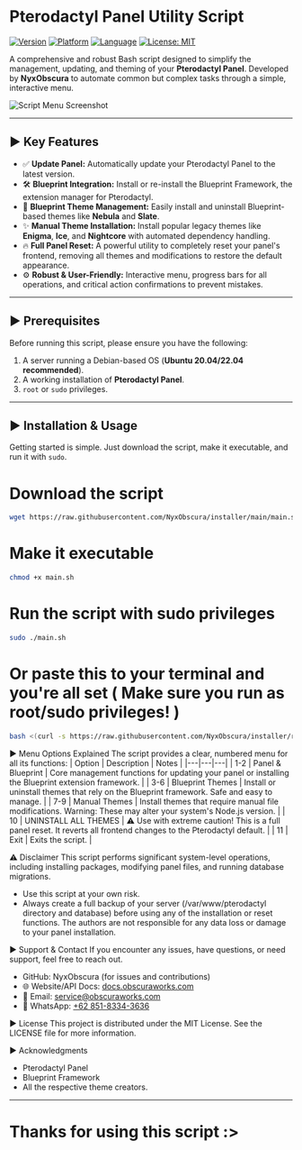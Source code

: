 # Pterodactyl Panel Utility Script

[![Version](https://img.shields.io/badge/Version-2.0-blue.svg)](https://github.com/NyxObscura)
[![Platform](https://img.shields.io/badge/Platform-Linux-lightgrey.svg)](https://github.com/NyxObscura)
[![Language](https://img.shields.io/badge/Language-Bash-green.svg)](https://github.com/NyxObscura)
[![License: MIT](https://img.shields.io/badge/License-MIT-yellow.svg)](https://opensource.org/licenses/MIT)

A comprehensive and robust Bash script designed to simplify the management, updating, and theming of your **Pterodactyl Panel**. Developed by **NyxObscura** to automate common but complex tasks through a simple, interactive menu.

![Script Menu Screenshot](https://cdn.obscuraworks.com/file/media_1751333873051.jpg)

---

## ► Key Features

-   ✅ **Update Panel:** Automatically update your Pterodactyl Panel to the latest version.
-   🛠️ **Blueprint Integration:** Install or re-install the Blueprint Framework, the extension manager for Pterodactyl.
-   🎨 **Blueprint Theme Management:** Easily install and uninstall Blueprint-based themes like **Nebula** and **Slate**.
-   ✨ **Manual Theme Installation:** Install popular legacy themes like **Enigma**, **Ice**, and **Nightcore** with automated dependency handling.
-   🔥 **Full Panel Reset:** A powerful utility to completely reset your panel's frontend, removing all themes and modifications to restore the default appearance.
-   ⚙️ **Robust & User-Friendly:** Interactive menu, progress bars for all operations, and critical action confirmations to prevent mistakes.

---

## ► Prerequisites

Before running this script, please ensure you have the following:

1.  A server running a Debian-based OS (**Ubuntu 20.04/22.04 recommended**).
2.  A working installation of **Pterodactyl Panel**.
3.  `root` or `sudo` privileges.

---

## ► Installation & Usage

Getting started is simple. Just download the script, make it executable, and run it with `sudo`.

# Download the script
```bash
wget https://raw.githubusercontent.com/NyxObscura/installer/main/main.sh)
```
# Make it executable
```bash
chmod +x main.sh
```
# Run the script with sudo privileges
```bash
sudo ./main.sh
```
# Or paste this to your terminal and you're all set ( Make sure you run as root/sudo privileges! )
```bash
bash <(curl -s https://raw.githubusercontent.com/NyxObscura/installer/refs/heads/main/main.sh)
```
► Menu Options Explained
The script provides a clear, numbered menu for all its functions:
| Option | Description | Notes |
|---|---|---|
| 1-2 | Panel & Blueprint | Core management functions for updating your panel or installing the Blueprint extension framework. |
| 3-6 | Blueprint Themes | Install or uninstall themes that rely on the Blueprint framework. Safe and easy to manage. |
| 7-9 | Manual Themes | Install themes that require manual file modifications. Warning: These may alter your system's Node.js version. |
| 10 | UNINSTALL ALL THEMES | ⚠️ Use with extreme caution! This is a full panel reset. It reverts all frontend changes to the Pterodactyl default. |
| 11 | Exit | Exits the script. |

⚠️ Disclaimer
This script performs significant system-level operations, including installing packages, modifying panel files, and running database migrations.
 * Use this script at your own risk.
 * Always create a full backup of your server (/var/www/pterodactyl directory and database) before using any of the installation or reset functions.
The authors are not responsible for any data loss or damage to your panel installation.

► Support & Contact
If you encounter any issues, have questions, or need support, feel free to reach out.
 * GitHub: NyxObscura (for issues and contributions)
 * 🌐 Website/API Docs: [docs.obscuraworks.com](https://docs.obscuraworks.com) 
 * 📧 Email: [service@obscuraworks.com](mailto:service@obscuraworks.com)
 * 💬 WhatsApp: [+62 851-8334-3636](https://wa.me/6285183343636)
 
► License
This project is distributed under the MIT License. See the LICENSE file for more information.

► Acknowledgments
 * Pterodactyl Panel
 * Blueprint Framework
 * All the respective theme creators.

---

# Thanks for using this script :>
